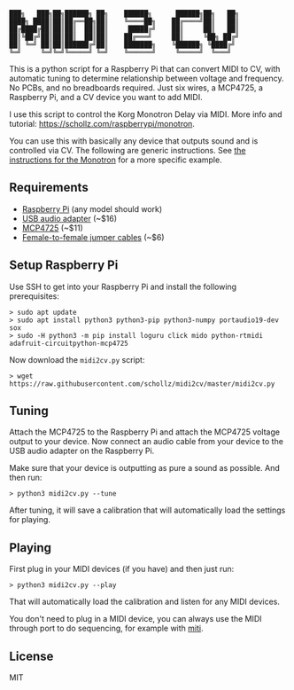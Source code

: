 ```
███╗   ███╗██╗██████╗ ██╗    ██████╗      ██████╗██╗   ██╗
████╗ ████║██║██╔══██╗██║    ╚════██╗    ██╔════╝██║   ██║
██╔████╔██║██║██║  ██║██║     █████╔╝    ██║     ██║   ██║
██║╚██╔╝██║██║██║  ██║██║    ██╔═══╝     ██║     ╚██╗ ██╔╝
██║ ╚═╝ ██║██║██████╔╝██║    ███████╗    ╚██████╗ ╚████╔╝ 
╚═╝     ╚═╝╚═╝╚═════╝ ╚═╝    ╚══════╝     ╚═════╝  ╚═══╝  
```

This is a python script for a Raspberry Pi that can convert MIDI to CV, with automatic tuning to determine relationship between voltage and frequency. No PCBs, and no breadboards required. Just six wires, a MCP4725, a Raspberry Pi, and a CV device you want to add MIDI.

I use this script to control the Korg Monotron Delay via MIDI. More info and tutorial: https://schollz.com/raspberrypi/monotron.

You can use this with basically any device that outputs sound and is controlled via CV. The following are generic instructions. See [the instructions for the Monotron](https://schollz.com/raspberrypi/monotron) for a more specific example.

## Requirements

- [Raspberry Pi](https://www.amazon.com/gp/product/B07BC7BMHY/ref=as_li_tl?ie=UTF8&camp=1789&creative=9325&creativeASIN=B07BC7BMHY&linkCode=as2&tag=scholl-20) (any model should work)
- [USB audio adapter](https://www.amazon.com/gp/product/B01N905VOY/ref=as_li_tl?ie=UTF8&camp=1789&creative=9325&creativeASIN=B01N905VOY&linkCode=as2&tag=scholl-20) (~$16)
- [MCP4725](https://www.amazon.com/gp/product/B00SK8MBXI/ref=as_li_tl?ie=UTF8&camp=1789&creative=9325&creativeASIN=B00SK8MBXI&linkCode=as2&tag=scholl-20) (~$11)
- [Female-to-female jumper cables](https://www.amazon.com/gp/product/B01L5ULRUA/ref=as_li_tl?ie=UTF8&camp=1789&creative=9325&creativeASIN=B01L5ULRUA&linkCode=as2&tag=scholl-20) (~$6)


## Setup Raspberry Pi


Use SSH to get into your Raspberry Pi and install the following prerequisites:

```
> sudo apt update
> sudo apt install python3 python3-pip python3-numpy portaudio19-dev sox
> sudo -H python3 -m pip install loguru click mido python-rtmidi adafruit-circuitpython-mcp4725
```

Now download the `midi2cv.py` script:

```
> wget https://raw.githubusercontent.com/schollz/midi2cv/master/midi2cv.py
```

## Tuning

Attach the MCP4725 to the Raspberry Pi and attach the MCP4725 voltage output to your device. Now connect an audio cable from your device to the USB audio adapter on the Raspberry Pi. 

Make sure that your device is outputting as pure a sound as possible. And then run:


```
> python3 midi2cv.py --tune
```

After tuning, it will save a calibration that will automatically load the settings for playing.

## Playing 

First plug in your MIDI devices (if you have) and then just run:

```
> python3 midi2cv.py --play
```

That will automatically load the calibration and listen for any MIDI devices. 

You don't need to plug in a MIDI device, you can always use the MIDI through port to do sequencing, for example with [miti](https://github.com/schollz/miti).

## License 

MIT
